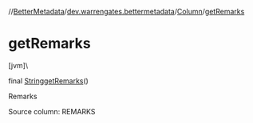 //[BetterMetadata](../../../index.md)/[dev.warrengates.bettermetadata](../index.md)/[Column](index.md)/[getRemarks](get-remarks.md)

# getRemarks

[jvm]\

final [String](https://docs.oracle.com/javase/8/docs/api/java/lang/String.html)[getRemarks](get-remarks.md)()

Remarks

Source column: REMARKS
